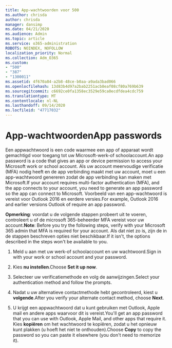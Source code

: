 ```yaml
---
title: App-wachtwoorden voor 500
ms.author: chrisda
author: chrisda
manager: dansimp
ms.date: 04/21/2020
ms.audience: Admin
ms.topic: article
ms.service: o365-administration
ROBOTS: NOINDEX, NOFOLLOW
localization_priority: Normal
ms.collection: Adm_O365
ms.custom:
- "500"
- "387"
- "1300011"
ms.assetid: 4f670a84-a2b8-48ce-b0aa-a9ada3bad066
ms.openlocfilehash: 13d83b4d97a2bab2251acb8eaf08cf80a769b639
ms.sourcegitcommit: c6692ce0fa1358ec3529e59ca0ecdfdea4cdc759
ms.translationtype: MT
ms.contentlocale: nl-NL
ms.lasthandoff: 09/14/2020
ms.locfileid: "47717032"
---
```

# <a name="app-passwords"></a><span data-ttu-id="9e202-102">App-wachtwoorden</span><span class="sxs-lookup"><span data-stu-id="9e202-102">App passwords</span></span>

<span data-ttu-id="9e202-103">Een appwachtwoord is een code waarmee een app of apparaat wordt gemachtigd voor toegang tot uw Microsoft-werk-of schoolaccount.</span><span class="sxs-lookup"><span data-stu-id="9e202-103">An app password is a code that gives an app or device permission to access your Microsoft work or school account.</span></span> <span data-ttu-id="9e202-104">Als uw account meervoudige verificatie (MFA) nodig heeft en de app verbinding maakt met uw account, moet u een app-wachtwoord genereren zodat de app verbinding kan maken met Microsoft.</span><span class="sxs-lookup"><span data-stu-id="9e202-104">If your account requires multi-factor authentication (MFA), and the app connects to your account, you need to generate an app password so the app can connect to Microsoft.</span></span> <span data-ttu-id="9e202-105">Voorbeeld van een app-wachtwoord is vereist voor Outlook 2016 en eerdere versies.</span><span class="sxs-lookup"><span data-stu-id="9e202-105">For example, Outlook 2016 and earlier versions Outlook of require an app password.</span></span>

 <span data-ttu-id="9e202-106">**Opmerking**: voordat u de volgende stappen probeert uit te voeren, controleert u of de microsoft 365-beheerder MFA vereist voor uw account.</span><span class="sxs-lookup"><span data-stu-id="9e202-106">**Note**: Before you try the following steps, verify with your Microsoft 365 admin that MFA is required for your account.</span></span> <span data-ttu-id="9e202-107">Als dat niet zo is, zijn de in de stappen beschreven opties niet beschikbaar.</span><span class="sxs-lookup"><span data-stu-id="9e202-107">If it isn't, the options described in the steps won't be available to you.</span></span>

1. <span data-ttu-id="9e202-108">Meld u aan met uw werk-of schoolaccount en uw wachtwoord.</span><span class="sxs-lookup"><span data-stu-id="9e202-108">Sign in with your work or school account and your password.</span></span>

2. <span data-ttu-id="9e202-109">Kies **nu instellen**.</span><span class="sxs-lookup"><span data-stu-id="9e202-109">Choose **Set it up now**.</span></span>

3. <span data-ttu-id="9e202-110">Selecteer uw verificatiemethode en volg de aanwijzingen.</span><span class="sxs-lookup"><span data-stu-id="9e202-110">Select your authentication method and follow the prompts.</span></span>

4. <span data-ttu-id="9e202-111">Nadat u uw alternatieve contactmethode hebt gecontroleerd, kiest u **volgende**.</span><span class="sxs-lookup"><span data-stu-id="9e202-111">After you verify your alternate contact method, choose **Next**.</span></span>

5. <span data-ttu-id="9e202-112">U krijgt een appwachtwoord dat u kunt gebruiken met Outlook, Apple mail en andere apps waarvoor dit is vereist.</span><span class="sxs-lookup"><span data-stu-id="9e202-112">You'll get an app password that you can use with Outlook, Apple Mail, and other apps that require it.</span></span> <span data-ttu-id="9e202-113">Kies **kopiëren** om het wachtwoord te kopiëren, zodat u het opnieuw kunt plakken (u hoeft het niet te onthouden).</span><span class="sxs-lookup"><span data-stu-id="9e202-113">Choose **Copy** to copy the password so you can paste it elsewhere (you don't need to memorize it).</span></span>
